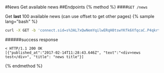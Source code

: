 #News
Get available news
##Endpoints
{% method %}
####`GET /news`

Get **last** 100 available news (can use offset to get other pages)
{% sample lang="bash" %}
```bash
curl -X GET -b 'connect.sid=s%3AL7xQwNemYqilwERqH8tswYKfk6XfqcaC.P4qkrt3mUix3Dw6A2ze7Z9phswc%2FHIKqGYZ4YJyLYE0' -v http://dashboard.everad.com/v2/news?offset=100
```
######success response
```
< HTTP/1.1 200 OK
[{"published_at":"2017-02-14T11:28:43.646Z", "text":"<div>news test</div>", "title": "news title"}]
```
{% endmethod %}
